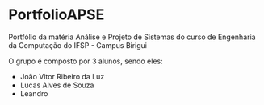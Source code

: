 # PortfolioAPSE
Portfólio da matéria Análise e Projeto de Sistemas do curso de Engenharia da Computação do IFSP - Campus Birigui

O grupo é composto por 3 alunos, sendo eles:

- João Vitor Ribeiro da Luz
- Lucas Alves de Souza
- Leandro

